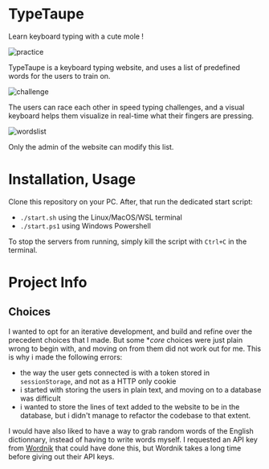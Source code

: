 # TypeTaupe

Learn keyboard typing with a cute mole !


![practice]()

TypeTaupe is a keyboard typing website, and uses a list of predefined words for the users to train on. 

![challenge]()

The users can race each other in speed typing challenges, and a visual keyboard helps them visualize in real-time what their fingers are pressing.

![wordslist]()

Only the admin of the website can modify this list.

# Installation, Usage

Clone this repository on your PC. After, that run the dedicated start script:
- `./start.sh`  using the Linux/MacOS/WSL terminal
- `./start.ps1` using Windows Powershell

To stop the servers from running, simply kill the script with `Ctrl+C` in the terminal.

# Project Info

## Choices

I wanted to opt for an iterative development, and build and refine over the precedent choices that I made. But some **core* choices were just plain wrong to begin with, and moving on from them did not work out for me. This is why i made the following errors:

- the way the user gets connected is with a token stored in `sessionStorage`, and not as a HTTP only cookie
- i started with storing the users in plain text, and moving on to a database was difficult
- i wanted to store the lines of text added to the website to be in the database, but i didn't manage to refactor the codebase to that extent.


I would have also liked to have a way to grab random words of the English dictionnary, instead of having to write words myself. I requested an API key from [Wordnik](https://developer.wordnik.com/) that could have done this, but Wordnik takes a long time before giving out their API keys.
